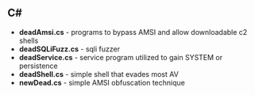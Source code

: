 ## **C#**
- **deadAmsi.cs** - programs to bypass AMSI and allow downloadable c2 shells
- **deadSQLiFuzz.cs** - sqli fuzzer
- **deadService.cs** - service program utilized to gain SYSTEM or persistence
- **deadShell.cs** - simple shell that evades most AV
- **newDead.cs** - simple AMSI obfuscation technique
